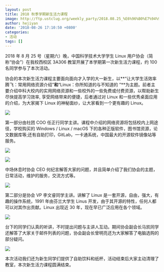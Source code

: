 ```yaml
---
layout: post
title: 2018 秋季学期新生活力课程
image: http://ftp.ustclug.org/weekly_party/2018.08.25_%E6%96%B0%E7%94%9F%E6%B4%BB%E5%8A%9B%E8%AF%BE%E7%A8%8B/news/DSC01535.jpg
author: hejiyan
date: '2018-08-26 17:10:50 +0800'
categories:
- 活动
tags: []
---
```


2018 年 8 月 25 号（星期六）晚，中国科学技术大学学生 Linux 用户协会（简称“协会”）在我校西校区 3A306 教室开展了本学期第一次新生活力课程，约 100 名同学参与了本次活动。

协会的本次新生活力课程主要面向面向才入学的大一新生，以**“让大学生活效率腾飞：常用网络资源介绍”**和**“Linux：你所知道的与不知道的 ”**为主题。前者主要介绍中科大校内的实用网络资源和一些校外的一些免费或付费资源，以帮助新生尽快提高学习效率, 享受网络带来的便捷，后者通过对 Linux 和一些优秀桌面应用的介绍，为大家揭下 Linux 的神秘面纱，让大家看到一个更有趣的 Linux。

![](http://ftp.ustclug.org/weekly_party/2018.08.25_%E6%96%B0%E7%94%9F%E6%B4%BB%E5%8A%9B%E8%AF%BE%E7%A8%8B/news/DSC01540.jpg)

第一部分由社团 COO 任正行同学主讲。课程中介绍的网络资源将包括校内上网途径，学校购买的 Windows / Linux / macOS 下的各种正版软件，图书馆资源，论文数据库等;还有自助打印，GitLab，一卡通系统，中国最大的开源软件镜像站等服务。 

![](http://ftp.ustclug.org/weekly_party/2018.08.25_%E6%96%B0%E7%94%9F%E6%B4%BB%E5%8A%9B%E8%AF%BE%E7%A8%8B/news/DSC01500.jpg)

![](http://ftp.ustclug.org/weekly_party/2018.08.25_%E6%96%B0%E7%94%9F%E6%B4%BB%E5%8A%9B%E8%AF%BE%E7%A8%8B/news/DSC01503.jpg)

中场休息时协会 CEO 何纪言解答大家的问题，并且简单介绍了我们协会的主题，日常活动，维护的服务，交流方式等。

![](http://ftp.ustclug.org/weekly_party/2018.08.25_%E6%96%B0%E7%94%9F%E6%B4%BB%E5%8A%9B%E8%AF%BE%E7%A8%8B/news/DSC01513.jpg)

第二部分是协会 VP 李文睿同学主讲。讲解了 Linux 是一套开源，自由，强大，有趣的操作系统，1991 年由芬兰大学生 Linus 开发，由于其开源的特性，任何人都可以对其作出贡献。Linux 出现近 30 年，现在早已广泛应用在各个领域。

![](http://ftp.ustclug.org/weekly_party/2018.08.25_%E6%96%B0%E7%94%9F%E6%B4%BB%E5%8A%9B%E8%AF%BE%E7%A8%8B/news/DSC01516.jpg)

台下的同学们认真的听讲，不时提出问题与主讲人互动。期间协会副会长马凯同学还解答了大家关于邮件列表的问题，协会副会长曾明亮还为大家解答了电脑选购的部分疑问。

![](http://ftp.ustclug.org/weekly_party/2018.08.25_%E6%96%B0%E7%94%9F%E6%B4%BB%E5%8A%9B%E8%AF%BE%E7%A8%8B/news/DSC01535.jpg)

本次活动我们还为新生同学们提供了自助饮料和纸杯，活动结束后大家主动清理了教室，本次新生活力课程圆满结束。